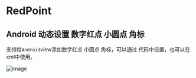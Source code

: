 # RedPoint

## Android 动态设置  数字红点 小圆点  角标

支持给`Android`view添加数字红点 小圆点 角标，可以通过 代码中设置，也可以在xml中使用。

![image](https://github.com/atoliu/RedPoint/tree/master/gif/redpoint15.gif)

